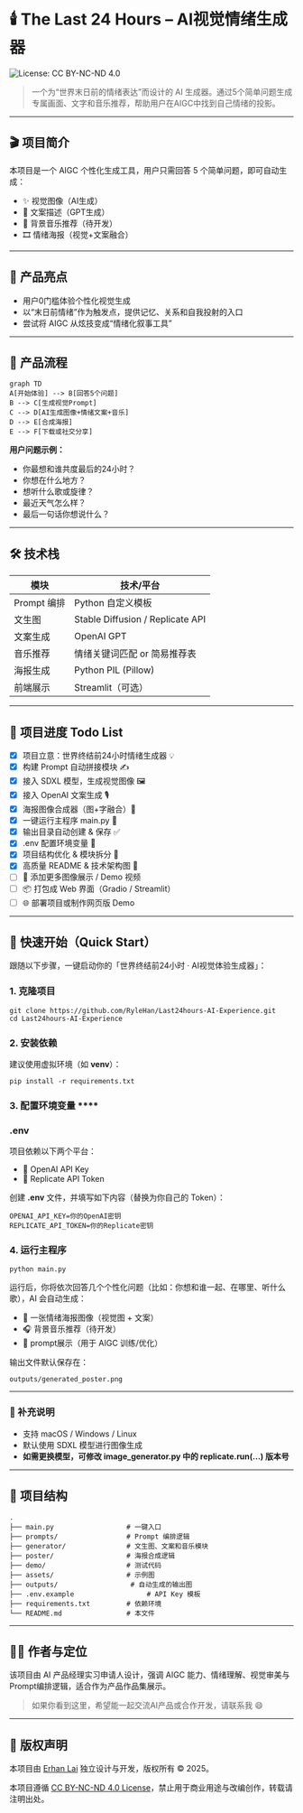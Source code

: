 # 🕯️ The Last 24 Hours – AI视觉情绪生成器
![License: CC BY-NC-ND 4.0](https://img.shields.io/badge/License-CC%20BY--NC--ND%204.0-lightgrey.svg)

>  一个为“世界末日前的情绪表达”而设计的 AI 生成器。通过5个简单问题生成专属画面、文字和音乐推荐，帮助用户在AIGC中找到自己情绪的投影。

---

## 🎬 项目简介


本项目是一个 AIGC 个性化生成工具，用户只需回答 5 个简单问题，即可自动生成：

- ✨ 视觉图像（AI生成）
- 📝 文案描述（GPT生成）
- 🎵 背景音乐推荐（待开发）
- 🎞️ 情绪海报（视觉+文案融合）
  
---

## 🎨 产品亮点

- 用户0门槛体验个性化视觉生成
- 以“末日前情绪”作为触发点，提供记忆、关系和自我投射的入口
- 尝试将 AIGC 从炫技变成“情绪化叙事工具”

---

## 🧩 产品流程

```mermaid
graph TD
A[开始体验] --> B[回答5个问题]
B --> C[生成视觉Prompt]
C --> D[AI生成图像+情绪文案+音乐]
D --> E[合成海报]
E --> F[下载或社交分享]
```

**用户问题示例：**

* 你最想和谁共度最后的24小时？
* 你想在什么地方？
* 想听什么歌或旋律？
* 最近天气怎么样？
* 最后一句话你想说什么？

---

## **🛠️ 技术栈**

|  **模块**    |  **技术/平台**                    |
| --------------- | ------------------------------------ |
|  Prompt 编排  |  Python 自定义模板                 |
|  文生图       |  Stable Diffusion / Replicate API  |
|  文案生成     |  OpenAI GPT                        |
|  音乐推荐     |  情绪关键词匹配 or 简易推荐表      |
|  海报生成     |  Python PIL (Pillow)               |
|  前端展示     |  Streamlit（可选）                 |

---

## 📅 项目进度 Todo List

- [x] 项目立意：世界终结前24小时情绪生成器 💡
- [x] 构建 Prompt 自动拼接模块 ✍️
- [x] 接入 SDXL 模型，生成视觉图像 🖼️
- [x] 接入 OpenAI 文案生成 🎙️
- [x] 海报图像合成器（图+字融合）🎨
- [x] 一键运行主程序 main.py 🚀
- [x] 输出目录自动创建 & 保存 ✅
- [x] .env 配置环境变量 🧪
- [x] 项目结构优化 & 模块拆分 🧱
- [x] 高质量 README & 技术架构图 📘
- [ ] 📸 添加更多图像展示 / Demo 视频
- [ ] 📦 打包成 Web 界面（Gradio / Streamlit）
- [ ] 🌐 部署项目或制作网页版 Demo

---

## **🚀 快速开始（Quick Start）**

跟随以下步骤，一键启动你的「世界终结前24小时 · AI视觉体验生成器」：

### **1. 克隆项目**

```
git clone https://github.com/RyleHan/Last24hours-AI-Experience.git
cd Last24hours-AI-Experience
```

### **2. 安装依赖**

建议使用虚拟环境（如 **venv**）：

```
pip install -r requirements.txt
```

### **3. 配置环境变量** ****

### **.env**

项目依赖以下两个平台：

* 🔑 OpenAI API Key
* 🔑 Replicate API Token

创建 **.env** 文件，并填写如下内容（替换为你自己的 Token）：

```
OPENAI_API_KEY=你的OpenAI密钥
REPLICATE_API_TOKEN=你的Replicate密钥
```

### **4. 运行主程序**

```
python main.py
```

运行后，你将依次回答几个个性化问题（比如：你想和谁一起、在哪里、听什么歌），AI 会自动生成：

* 🎨 一张情绪海报图像（视觉图 + 文案）
* 🎧 背景音乐推荐（待开发）
* 💬 prompt展示（用于 AIGC 训练/优化）

输出文件默认保存在：

```
outputs/generated_poster.png
```

---

### **📌 补充说明**

* 支持 macOS / Windows / Linux
* 默认使用 SDXL 模型进行图像生成
* **如需更换模型，可修改 **image\_generator.py** 中的 **replicate.run(...)** 版本号**

---

## **📌 项目结构**

```
.
├── main.py                  # 一键入口
├── prompts/                 # Prompt 编排逻辑
├── generator/               # 文生图、文案和音乐模块
├── poster/                  # 海报合成逻辑
├── demo/                    # 测试代码
├── assets/                  # 示例图
├── outputs/                  # 自动生成的输出图
├── .env.example                  # API Key 模板
├── requirements.txt         # 依赖环境
└── README.md                # 本文件
```

---

## **👨‍💻 作者与定位**

该项目由 AI 产品经理实习申请人设计，强调 AIGC 能力、情绪理解、视觉审美与Prompt编排逻辑，适合作为产品作品集展示。

> 如果你看到这里，希望能一起交流AI产品或合作开发，请联系我 😄

---

## 📜 版权声明

本项目由 [Erhan Lai](https://github.com/RyleHan/Last24hours-AI-Experience) 独立设计与开发，版权所有 © 2025。

本项目遵循 [CC BY-NC-ND 4.0 License](https://creativecommons.org/licenses/by-nc-nd/4.0/)，禁止用于商业用途与改编创作，转载请注明出处。